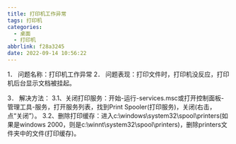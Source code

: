 ```yaml
---
title: 打印机工作异常
tags: 打印机
categories:
  - 桌面
  - 打印机
abbrlink: f28a3245
date: 2022-09-14 10:56:22
---
```


1． 问题名称：打印机工作异常
2． 问题表现：打印文件时，打印机没反应，打印机后台显示文档被挂起。

<!-- more-->

3． 解决方法：
3.1、关闭打印服务：开始-运行-services.msc或打开控制面板-管理工具-服务，打开服务列表，找到Print Spooler(打印服务)，关闭(右击，点“关闭”）。
3.2、删除打印缓存：进入c:\windows\system32\spool\printers(如果是windows 2000，则是c:\winnt\system32\spool\printers)，删除printers文件夹中的文件(打印缓存)。

